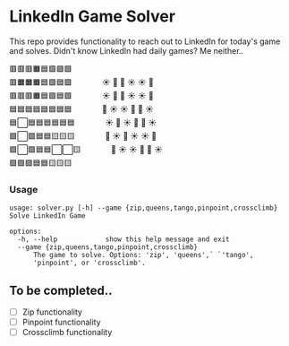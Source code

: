 # LinkedIn Game Solver
This repo provides functionality to reach out to LinkedIn for today's game and solves. Didn't know LinkedIn had daily games? Me neither.. 

🟥🟥🟥🟧🟦🟩🟩🟩 \
🟥🟧🟧🟧🟦🟩🟦🟩 &emsp; &emsp; &emsp;☀️ 🌙 🌙 ☀️ ☀️ 🌙 \
🟥🟥🟥🟧🟦🟩🟦🟩 &emsp; &emsp; &emsp;☀️ 🌙 🌙 ☀️ ☀️ 🌙 \
🟦🟦🟦🟦🟦🟦🟦🟦 &emsp; &emsp; &emsp;🌙 ☀️ ☀️ 🌙 🌙 ☀️ \
🟦⬜🟦🟦🟦🟦🟦🟦 &emsp; &emsp; &emsp;☀️ 🌙 ☀️ 🌙 🌙 ☀️ \
🟪⬜🟪🟦🟦🟨🟨🟨 &emsp; &emsp; &emsp;🌙 ☀️ 🌙 ☀️ ☀️ 🌙 \
🟪⬜🟪🟦🟦⬜⬜🟨 &emsp; &emsp; &emsp;🌙 ☀️ ☀️ 🌙 🌙 ☀️ \
🟪🟪🟪🟦🟦🟨🟨🟨

### Usage
```
usage: solver.py [-h] --game {zip,queens,tango,pinpoint,crossclimb}
Solve LinkedIn Game

options:
  -h, --help            show this help message and exit
  --game {zip,queens,tango,pinpoint,crossclimb}
      The game to solve. Options: 'zip', 'queens',` `'tango',
      'pinpoint', or 'crossclimb'.
```

## To be completed..
- [ ] Zip functionality
- [ ] Pinpoint functionality
- [ ] Crossclimb functionality
